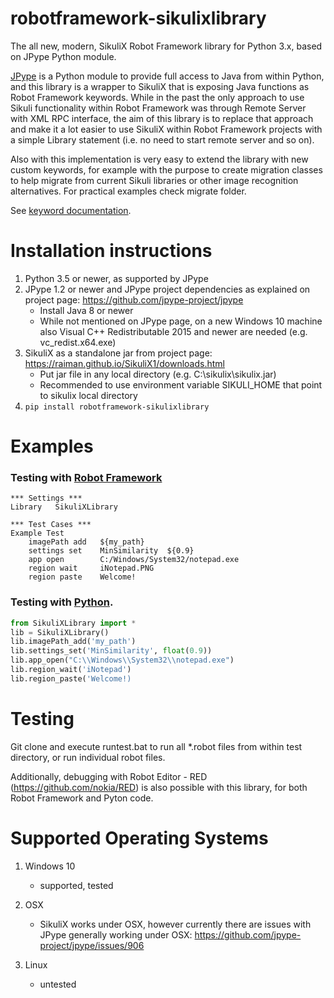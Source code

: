 # robotframework-sikulixlibrary
The all new, modern, SikuliX Robot Framework library for Python 3.x, based on JPype Python module.

[JPype](https://github.com/jpype-project/jpype) is a Python module to provide full access to Java from within Python, and this library is 
a wrapper to SikuliX that is exposing Java functions as Robot Framework keywords. While in the past the only approach to use Sikuli functionality 
within Robot Framework was through Remote Server with XML RPC interface, the aim of this library is to replace that approach and
make it a lot easier to use SikuliX within Robot Framework projects with a simple Library statement (i.e. no need to start remote server and so on).

Also with this implementation is very easy to extend the library with new custom keywords, for example with the purpose to
create migration classes to help migrate from current Sikuli libraries or other image recognition alternatives. For practical examples check migrate folder.

See [keyword documentation](https://adrian-evo.github.io/robotframework-sikulixlibrary/SikuliXLibrary.html).

# Installation instructions

1. Python 3.5 or newer, as supported by JPype
2. JPype 1.2 or newer and JPype project dependencies as explained on project page: https://github.com/jpype-project/jpype
	- Install Java 8 or newer
	- While not mentioned on JPype page, on a new Windows 10 machine also Visual C++ Redistributable 2015 and newer are needed (e.g. vc_redist.x64.exe)
3. SikuliX as a standalone jar from project page: https://raiman.github.io/SikuliX1/downloads.html
	- Put jar file in any local directory (e.g. C:\sikulix\sikulix.jar)
	- Recommended to use environment variable SIKULI_HOME that point to sikulix local directory
4. `pip install robotframework-sikulixlibrary`

# Examples

### Testing with [Robot Framework](https://robotframework.org)
```RobotFramework
*** Settings ***
Library   SikuliXLibrary

*** Test Cases ***
Example Test
    imagePath add   ${my_path}
    settings set  	MinSimilarity  ${0.9}
    app open        C:/Windows/System32/notepad.exe
    region wait     iNotepad.PNG
    region paste    Welcome!
```

### Testing with [Python](https://python.org).
```python
from SikuliXLibrary import *
lib = SikuliXLibrary()
lib.imagePath_add('my_path')
lib.settings_set('MinSimilarity', float(0.9))
lib.app_open("C:\\Windows\\System32\\notepad.exe")
lib.region_wait('iNotepad')
lib.region_paste('Welcome!)
```

# Testing
Git clone and execute runtest.bat to run all *.robot files from within test directory, or run individual robot files.

Additionally, debugging with Robot Editor - RED (https://github.com/nokia/RED) is also possible with this library, for both Robot Framework and Pyton code.

# Supported Operating Systems

1. Windows 10
	- supported, tested

2. OSX
	- SikuliX works under OSX, however currently there are issues with JPype generally working under OSX: https://github.com/jpype-project/jpype/issues/906

3. Linux
	- untested
